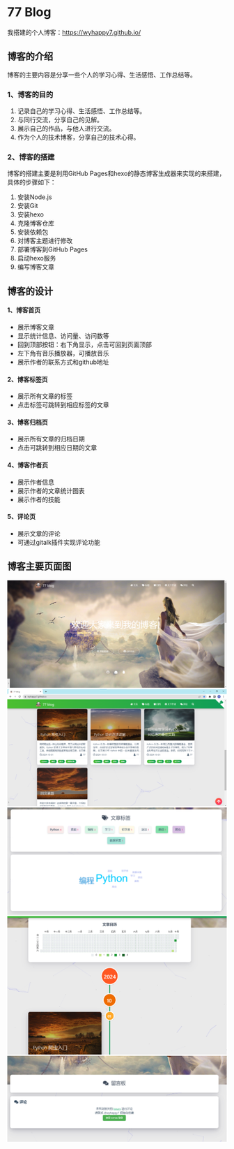 # 77 Blog
我搭建的个人博客：https://wyhappy7.github.io/

## 博客的介绍
博客的主要内容是分享一些个人的学习心得、生活感悟、工作总结等。

### 1、博客的目的   
1. 记录自己的学习心得、生活感悟、工作总结等。
2. 与同行交流，分享自己的见解。
3. 展示自己的作品，与他人进行交流。
4. 作为个人的技术博客，分享自己的技术心得。

   
### 2、博客的搭建
博客的搭建主要是利用GitHub Pages和hexo的静态博客生成器来实现的来搭建，具体的步骤如下：
1. 安装Node.js
2. 安装Git
3. 安装hexo
4. 克隆博客仓库
5. 安装依赖包
6. 对博客主题进行修改
7. 部署博客到GitHub Pages
8. 启动hexo服务
9. 编写博客文章
   
## 博客的设计
#### 1、博客首页
* 展示博客文章
* 显示统计信息、访问量、访问数等
* 回到顶部按钮：右下角显示，点击可回到页面顶部
* 左下角有音乐播放器，可播放音乐
* 展示作者的联系方式和github地址
  
#### 2、博客标签页
* 展示所有文章的标签
* 点击标签可跳转到相应标签的文章
  
#### 3、博客归档页
* 展示所有文章的归档日期
* 点击可跳转到相应日期的文章
  
#### 4、博客作者页
* 展示作者信息
* 展示作者的文章统计图表
* 展示作者的技能

#### 5、评论页
* 展示文章的评论
* 可通过gitalk插件实现评论功能
  

## 博客主要页面图

![博客首页图](./blog-index.png)
![博客文章图](./blog.png)
![博客标签页图](./blog-tag.png)
![博客归档页图](./blog-archives.png)
![博客评论页图](./blog-comment.png)
